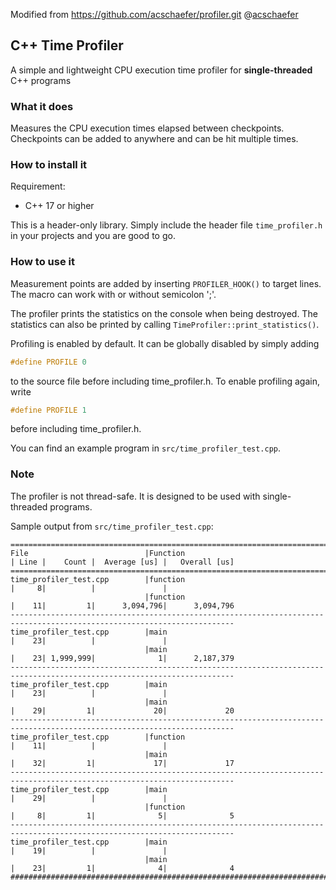 Modified from https://github.com/acschaefer/profiler.git @[acschaefer](https://github.com/acschaefer)

## C++ Time Profiler

A simple and lightweight CPU execution time profiler for **single-threaded**
C++ programs

### What it does

Measures the CPU execution times elapsed between checkpoints. Checkpoints can be added to anywhere and can be hit multiple times.

### How to install it

Requirement:
- C++ 17 or higher

This is a header-only library. Simply include the header file `time_profiler.h` in your projects and you are good to go.


### How to use it

Measurement points are added by inserting `PROFILER_HOOK()` to target lines. The macro can work with or without semicolon ';'.

The profiler prints the statistics on the console when being destroyed.
The statistics can also be printed by calling `TimeProfiler::print_statistics()`.

Profiling is enabled by default. It can be globally disabled by simply adding
```c
#define PROFILE 0
```
to the source file before including time_profiler.h.
To enable profiling again, write
```c
#define PROFILE 1
```
before including time_profiler.h.

You can find an example program in `src/time_profiler_test.cpp`.

### Note

The profiler is not thread-safe. It is designed to be used with single-threaded programs.


Sample output from `src/time_profiler_test.cpp`:
```
========================================================================================================================
File                          |Function                                | Line |    Count |  Average [us] |   Overall [us]
========================================================================================================================
time_profiler_test.cpp        |function                                |     8|          |               |
                              |function                                |    11|         1|      3,094,796|      3,094,796
------------------------------------------------------------------------------------------------------------------------
time_profiler_test.cpp        |main                                    |    23|          |               |
                              |main                                    |    23| 1,999,999|              1|      2,187,379
------------------------------------------------------------------------------------------------------------------------
time_profiler_test.cpp        |main                                    |    23|          |               |
                              |main                                    |    29|         1|             20|             20
------------------------------------------------------------------------------------------------------------------------
time_profiler_test.cpp        |function                                |    11|          |               |
                              |main                                    |    32|         1|             17|             17
------------------------------------------------------------------------------------------------------------------------
time_profiler_test.cpp        |main                                    |    29|          |               |
                              |function                                |     8|         1|              5|              5
------------------------------------------------------------------------------------------------------------------------
time_profiler_test.cpp        |main                                    |    19|          |               |
                              |main                                    |    23|         1|              4|              4
########################################################################################################################
```


